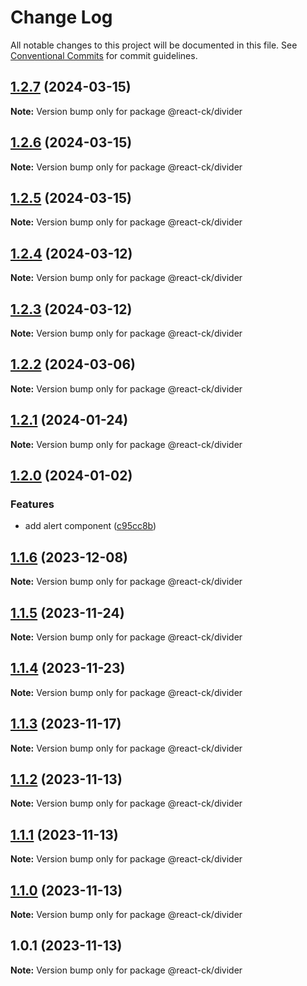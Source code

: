# Change Log

All notable changes to this project will be documented in this file.
See [Conventional Commits](https://conventionalcommits.org) for commit guidelines.

## [1.2.7](https://github.com/abelflopes/react-ck/compare/@react-ck/divider@1.2.6...@react-ck/divider@1.2.7) (2024-03-15)

**Note:** Version bump only for package @react-ck/divider





## [1.2.6](https://github.com/abelflopes/react-ck/compare/@react-ck/divider@1.2.5...@react-ck/divider@1.2.6) (2024-03-15)

**Note:** Version bump only for package @react-ck/divider





## [1.2.5](https://github.com/abelflopes/react-ck/compare/@react-ck/divider@1.2.4...@react-ck/divider@1.2.5) (2024-03-15)

**Note:** Version bump only for package @react-ck/divider





## [1.2.4](https://github.com/abelflopes/react-ck/compare/@react-ck/divider@1.2.3...@react-ck/divider@1.2.4) (2024-03-12)

**Note:** Version bump only for package @react-ck/divider





## [1.2.3](https://github.com/abelflopes/react-ck/compare/@react-ck/divider@1.2.2...@react-ck/divider@1.2.3) (2024-03-12)

**Note:** Version bump only for package @react-ck/divider





## [1.2.2](https://github.com/abelflopes/react-ck/compare/@react-ck/divider@1.2.1...@react-ck/divider@1.2.2) (2024-03-06)

**Note:** Version bump only for package @react-ck/divider





## [1.2.1](https://github.com/abelflopes/react-ck/compare/@react-ck/divider@1.2.0...@react-ck/divider@1.2.1) (2024-01-24)

**Note:** Version bump only for package @react-ck/divider





## [1.2.0](https://github.com/abelflopes/react-ck/compare/@react-ck/divider@1.1.6...@react-ck/divider@1.2.0) (2024-01-02)


### Features

* add alert component ([c95cc8b](https://github.com/abelflopes/react-ck/commit/c95cc8b37c0471b1db11b124d5d676677b64eacb))



## [1.1.6](https://github.com/abelflopes/react-ck/compare/@react-ck/divider@1.1.5...@react-ck/divider@1.1.6) (2023-12-08)

**Note:** Version bump only for package @react-ck/divider





## [1.1.5](https://github.com/abelflopes/react-ck/compare/@react-ck/divider@1.1.4...@react-ck/divider@1.1.5) (2023-11-24)

**Note:** Version bump only for package @react-ck/divider





## [1.1.4](https://github.com/abelflopes/react-ck/compare/@react-ck/divider@1.1.3...@react-ck/divider@1.1.4) (2023-11-23)

**Note:** Version bump only for package @react-ck/divider





## [1.1.3](https://github.com/abelflopes/react-ck/compare/@react-ck/divider@1.1.2...@react-ck/divider@1.1.3) (2023-11-17)

**Note:** Version bump only for package @react-ck/divider





## [1.1.2](https://github.com/abelflopes/react-ck/compare/@react-ck/divider@1.1.1...@react-ck/divider@1.1.2) (2023-11-13)

**Note:** Version bump only for package @react-ck/divider





## [1.1.1](https://github.com/abelflopes/react-ck/compare/@react-ck/divider@1.1.0...@react-ck/divider@1.1.1) (2023-11-13)

**Note:** Version bump only for package @react-ck/divider





## [1.1.0](https://github.com/abelflopes/react-ck/compare/@react-ck/divider@1.0.1...@react-ck/divider@1.1.0) (2023-11-13)

**Note:** Version bump only for package @react-ck/divider





## 1.0.1 (2023-11-13)

**Note:** Version bump only for package @react-ck/divider

